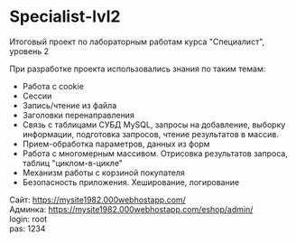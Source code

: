 # Specialist-lvl2
Итоговый проект по лабораторным работам курса "Специалист", уровень 2 <br>

При разработке проекта использовались знания по таким темам:
<ul>
<li>Работа с cookie</li>
<li>Сессии</li>
<li>Запись/чтение из файла</li>
<li>Заголовки перенаправления</li>
<li>Связь с таблицами СУБД MySQL, запросы на добавление, выборку информации, подготовка запросов, чтение результатов в массив.</li>
<li>Прием-обработка параметров, данных из форм</li>
<li>Работа с многомерным массивом. Отрисовка результатов запроса, таблиц "циклом-в-цикле"</li>
<li>Механизм работы с корзиной покупателя</li>
<li>Безопасность приложения. Хеширование, логирование</li>  
</ul>

Сайт: https://mysite1982.000webhostapp.com/<br>
Админка: https://mysite1982.000webhostapp.com/eshop/admin/<br>
login: root<br>
pas: 1234<br>
